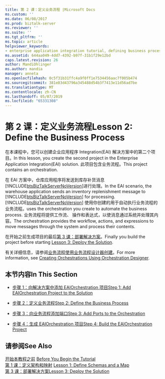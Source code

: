 ```yaml
---
title: 第 2 课：定义业务流程 |Microsoft Docs
ms.custom: ''
ms.date: 06/08/2017
ms.prod: biztalk-server
ms.reviewer: ''
ms.suite: ''
ms.tgt_pltfrm: ''
ms.topic: article
helpviewer_keywords:
- enterprise application integration tutorial, defining business processes
ms.assetid: 644aa049-4dd7-4392-b97f-31b1f29e12bd
caps.latest.revision: 26
author: MandiOhlinger
ms.author: mandia
manager: anneta
ms.openlocfilehash: 0c5f31b31ffc4a9f0ff1e7534456aac7f005b474
ms.sourcegitcommit: 381e83d43796a345488d54b3f7413e11d56ad7be
ms.translationtype: MT
ms.contentlocale: zh-CN
ms.lasthandoff: 05/07/2019
ms.locfileid: "65331308"
---
```

# <a name="lesson-2-define-the-business-process"></a><span data-ttu-id="307d6-102">第 2 课：定义业务流程</span><span class="sxs-lookup"><span data-stu-id="307d6-102">Lesson 2: Define the Business Process</span></span>
<span data-ttu-id="307d6-103">在本课程中，您可以创建企业应用程序 Integration(EAI) 解决方案中的第二个项目。</span><span class="sxs-lookup"><span data-stu-id="307d6-103">In this lesson, you create the second project in the Enterprise Application Integration(EAI) solution.</span></span> <span data-ttu-id="307d6-104">此项目包含业务流程。</span><span class="sxs-lookup"><span data-stu-id="307d6-104">This project contains an orchestration.</span></span>  
  
 <span data-ttu-id="307d6-105">在 EAI 方案中，仓库应用程序将发送到库存补货消息[!INCLUDE[btsBizTalkServerNoVersion](../includes/btsbiztalkservernoversion-md.md)]进行处理。</span><span class="sxs-lookup"><span data-stu-id="307d6-105">In the EAI scenario, the warehouse application sends an inventory replenishment message to [!INCLUDE[btsBizTalkServerNoVersion](../includes/btsbiztalkservernoversion-md.md)] for processing.</span></span> [!INCLUDE[btsBizTalkServerNoVersion](../includes/btsbiztalkservernoversion-md.md)] <span data-ttu-id="307d6-106">使用你创建的用于自动执行业务流程的业务流程。</span><span class="sxs-lookup"><span data-stu-id="307d6-106">uses the orchestration you create to automate the business process.</span></span> <span data-ttu-id="307d6-107">业务流程将提供工作流、 操作和表达式，以使消息通过系统并处理其内容。</span><span class="sxs-lookup"><span data-stu-id="307d6-107">The orchestration provides the workflow, actions, and expressions to move messages through the system and process their contents.</span></span>  
  
 <span data-ttu-id="307d6-108">在开始之前生成项目的最后[第 3 课：部署解决方案](../core/lesson-3-deploy-the-solution.md)。</span><span class="sxs-lookup"><span data-stu-id="307d6-108">Finally you build the project before starting [Lesson 3: Deploy the Solution](../core/lesson-3-deploy-the-solution.md).</span></span>  
  
 <span data-ttu-id="307d6-109">有关详细信息，请参阅[业务流程使用业务流程设计器创建](../core/creating-orchestrations-using-orchestration-designer.md)。</span><span class="sxs-lookup"><span data-stu-id="307d6-109">For more information, see [Creating Orchestrations Using Orchestration Designer](../core/creating-orchestrations-using-orchestration-designer.md).</span></span>  
  
## <a name="in-this-section"></a><span data-ttu-id="307d6-110">本节内容</span><span class="sxs-lookup"><span data-stu-id="307d6-110">In This Section</span></span>  
  
-   [<span data-ttu-id="307d6-111">步骤 1：向解决方案中添加 EAIOrchestration 项目</span><span class="sxs-lookup"><span data-stu-id="307d6-111">Step 1: Add EAIOrchestration Project to the Solution</span></span>](../core/step-1-add-eaiorchestration-project-to-the-solution.md)  
  
-   [<span data-ttu-id="307d6-112">步骤 2：定义业务流程</span><span class="sxs-lookup"><span data-stu-id="307d6-112">Step 2: Define the Business Process</span></span>](../core/step-2-define-the-business-process.md)  
  
-   [<span data-ttu-id="307d6-113">步骤 3：向业务流程添加端口</span><span class="sxs-lookup"><span data-stu-id="307d6-113">Step 3: Add Ports to the Orchestration</span></span>](../core/step-3-add-ports-to-the-orchestration.md)  
  
-   [<span data-ttu-id="307d6-114">步骤 4：生成 EAIOrchestration 项目</span><span class="sxs-lookup"><span data-stu-id="307d6-114">Step 4: Build the EAIOrchestration Project</span></span>](../core/step-4-build-the-eaiorchestration-project.md)  
  
## <a name="see-also"></a><span data-ttu-id="307d6-115">请参阅</span><span class="sxs-lookup"><span data-stu-id="307d6-115">See Also</span></span>  
 <span data-ttu-id="307d6-116">[开始本教程之前](../core/before-you-begin-the-tutorial.md) </span><span class="sxs-lookup"><span data-stu-id="307d6-116">[Before You Begin the Tutorial](../core/before-you-begin-the-tutorial.md) </span></span>  
 <span data-ttu-id="307d6-117">[第 1 课：定义架构和映射](../core/lesson-1-define-schemas-and-a-map.md) </span><span class="sxs-lookup"><span data-stu-id="307d6-117">[Lesson 1: Define Schemas and a Map](../core/lesson-1-define-schemas-and-a-map.md) </span></span>  
 [<span data-ttu-id="307d6-118">第 3 课：部署解决方案</span><span class="sxs-lookup"><span data-stu-id="307d6-118">Lesson 3: Deploy the Solution</span></span>](../core/lesson-3-deploy-the-solution.md)